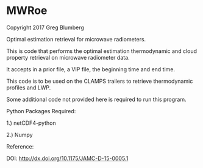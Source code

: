 MWRoe
=====

Copyright 2017 Greg Blumberg

Optimal estimation retrieval for microwave radiometers.

This is code that performs the optimal estimation thermodynamic and cloud property retrieval on microwave radiometer data.

It accepts in a prior file, a VIP file, the beginning time and end time.

This code is to be used on the CLAMPS trailers to retrieve thermodynamic profiles and LWP.



Some additional code not provided here is required to run this program.

Python Packages Required:

1.) netCDF4-python

2.) Numpy

Reference:

DOI: http://dx.doi.org/10.1175/JAMC-D-15-0005.1
